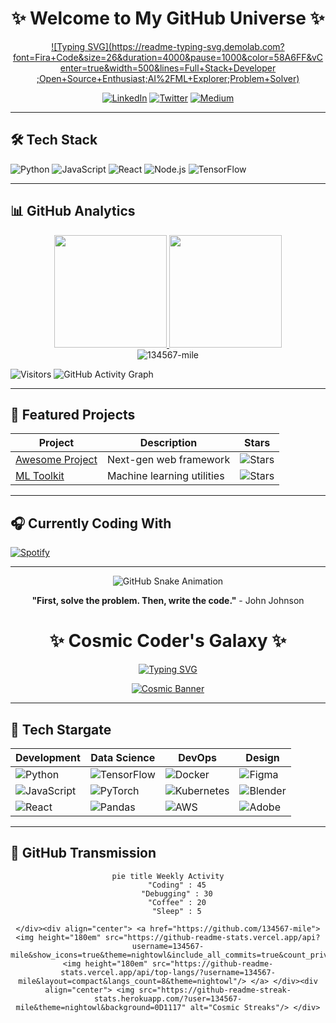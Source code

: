 <div align="center">
  
# ✨ Welcome to My GitHub Universe ✨

[![Typing SVG](https://readme-typing-svg.demolab.com?font=Fira+Code&size=26&duration=4000&pause=1000&color=58A6FF&vCenter=true&width=500&lines=Full+Stack+Developer ;Open+Source+Enthusiast;AI%2FML+Explorer;Problem+Solver)](https://git.io/typing-svg )

[![LinkedIn](https://img.shields.io/badge/LinkedIn-0077B5?style=for-the-badge&logo=linkedin&logoColor=white )](https://linkedin.com/in/yourprofile )
[![Twitter](https://img.shields.io/badge/Twitter-1DA1F2?style=for-the-badge&logo=twitter&logoColor=white )](https://twitter.com/yourhandle )
[![Medium](https://img.shields.io/badge/Medium-12100E?style=for-the-badge&logo=medium&logoColor=white )](https://medium.com/@yourname )

</div>

---

## 🛠️ Tech Stack

![Python](https://img.shields.io/badge/Python-3776AB?style=for-the-badge&logo=python&logoColor=white )
![JavaScript](https://img.shields.io/badge/JavaScript-F7DF1E?style=for-the-badge&logo=javascript&logoColor=black )
![React](https://img.shields.io/badge/React-61DAFB?style=for-the-badge&logo=react&logoColor=black )
![Node.js](https://img.shields.io/badge/Node.js-339933?style=for-the-badge&logo=nodedotjs&logoColor=white )
![TensorFlow](https://img.shields.io/badge/TensorFlow-FF6F00?style=for-the-badge&logo=tensorflow&logoColor=white )

---

## 📊 GitHub Analytics

<div align="center">
  <a href="https://github.com/134567-mile ">
    <img height="180em" src="https://github-readme-stats.vercel.app/api?username=134567-mile&show_icons=true&theme=radical&include_all_commits=true&count_private=true "/>
    <img height="180em" src="https://github-readme-stats.vercel.app/api/top-langs/?username=134567-mile&layout=compact&langs_count=8&theme=radical "/>
  </a>
</div>

<div align="center">
  <img src="https://github-readme-streak-stats.herokuapp.com/?user=134567-mile&theme=radical " alt="134567-mile" />
</div>

![Visitors](https://visitor-badge.glitch.me/badge?page_id=134567-mile.134567-mile&left_color=blue&right_color=green )
![GitHub Activity Graph](https://github-readme-activity-graph.vercel.app/graph?username=134567-mile&theme=react-dark )

---

## 🌟 Featured Projects

| Project | Description | Stars |
|---------|-------------|-------|
| [Awesome Project](https://github.com/134567-mile/awesome-project ) | Next-gen web framework | ![Stars](https://img.shields.io/github/stars/134567-mile/awesome-project?style=flat-square ) |
| [ML Toolkit](https://github.com/134567-mile/ml-toolkit ) | Machine learning utilities | ![Stars](https://img.shields.io/github/stars/134567-mile/ml-toolkit?style=flat-square ) |

---

## 🎧 Currently Coding With

[![Spotify](https://novatorem.vercel.app/api/spotify )](https://open.spotify.com/user/yourprofile )

---

<div align="center">
  
![GitHub Snake Animation](https://github.com/134567-mile/134567-mile/blob/output/github-contribution-grid-snake.svg )

**"First, solve the problem. Then, write the code."** - John Johnson

</div>

<div align="center">
  
# ✨ Cosmic Coder's Galaxy ✨

[![Typing SVG](https://readme-typing-svg.demolab.com?font=Space+Mono&size=28&duration=4000&pause=1000&color=7F5AF0&vCenter=true&width=550&lines=Full+Stack+Astronaut;Open+Source+Explorer;AI%2FML+Alchemist;Problem+Solving+Jedi)](https://git.io/typing-svg)

[![Cosmic Banner](https://i.imgur.com/8Km9tLL.png)](https://github.com/134567-mile)

</div>

---

## 🚀 Tech Stargate

| Development | Data Science | DevOps | Design |
|------------|--------------|--------|--------|
| ![Python](https://img.shields.io/badge/Python-3776AB?style=for-the-badge&logo=python&logoColor=gold) | ![TensorFlow](https://img.shields.io/badge/TensorFlow-FF6F00?style=for-the-badge&logo=tensorflow&logoColor=white) | ![Docker](https://img.shields.io/badge/Docker-2496ED?style=for-the-badge&logo=docker&logoColor=white) | ![Figma](https://img.shields.io/badge/Figma-F24E1E?style=for-the-badge&logo=figma&logoColor=white) |
| ![JavaScript](https://img.shields.io/badge/JavaScript-F7DF1E?style=for-the-badge&logo=javascript&logoColor=black) | ![PyTorch](https://img.shields.io/badge/PyTorch-EE4C2C?style=for-the-badge&logo=pytorch&logoColor=white) | ![Kubernetes](https://img.shields.io/badge/Kubernetes-326CE5?style=for-the-badge&logo=kubernetes&logoColor=white) | ![Blender](https://img.shields.io/badge/Blender-F5792A?style=for-the-badge&logo=blender&logoColor=white) |
| ![React](https://img.shields.io/badge/React-61DAFB?style=for-the-badge&logo=react&logoColor=black) | ![Pandas](https://img.shields.io/badge/Pandas-150458?style=for-the-badge&logo=pandas&logoColor=white) | ![AWS](https://img.shields.io/badge/AWS-232F3E?style=for-the-badge&logo=amazonaws&logoColor=white) | ![Adobe](https://img.shields.io/badge/Adobe-FF0000?style=for-the-badge&logo=adobe&logoColor=white) |

---

## 📡 GitHub Transmission

<div align="center">
  
```mermaid
pie title Weekly Activity
    "Coding" : 45
    "Debugging" : 30
    "Coffee" : 20
    "Sleep" : 5

</div><div align="center"> <a href="https://github.com/134567-mile"> <img height="180em" src="https://github-readme-stats.vercel.app/api?username=134567-mile&show_icons=true&theme=nightowl&include_all_commits=true&count_private=true"/> <img height="180em" src="https://github-readme-stats.vercel.app/api/top-langs/?username=134567-mile&layout=compact&langs_count=8&theme=nightowl"/> </a> </div><div align="center"> <img src="https://github-readme-streak-stats.herokuapp.com/?user=134567-mile&theme=nightowl&background=0D1117" alt="Cosmic Streaks"/> </div>
